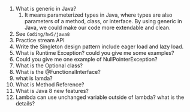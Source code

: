 1. What is generic in Java?
   1. It means parameterized types in Java, where types are also parameters of a method, class, or interface.
   By using generic in Java, we could make our code more extendable and clean.
2. See `Coding/hw5/java8`
3. Practice stream API
4. Write the Singleton design pattern include eager load and lazy load.
5. What is Runtime Exception? could you give me some examples?
6. Could you give me one example of NullPointerException?
7. What is the Optional class?
8. What is the @FunctionalInterface?
9. what is lamda?
10. What is Method Reference?
11. What is Java 8 new features?
12. Lambda can use unchanged variable outside of lambda? what is the details?